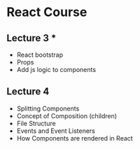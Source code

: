 # React Course

## Lecture 3 \*

- React bootstrap
- Props
- Add js logic to components

## Lecture 4

- Splitting Components
- Concept of Composition (children)
- File Structure
- Events and Event Listeners
- How Components are rendered in React
